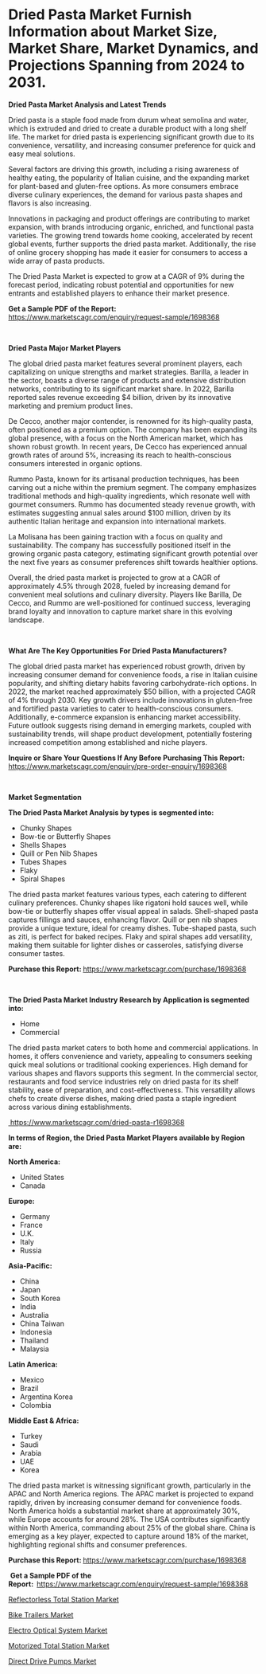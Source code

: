 <p><h1>Dried Pasta Market Furnish Information about Market Size, Market Share, Market Dynamics, and Projections Spanning from 2024 to 2031.</h1></p><p><strong>Dried Pasta Market Analysis and Latest Trends</strong></p>
<p><p>Dried pasta is a staple food made from durum wheat semolina and water, which is extruded and dried to create a durable product with a long shelf life. The market for dried pasta is experiencing significant growth due to its convenience, versatility, and increasing consumer preference for quick and easy meal solutions. </p><p>Several factors are driving this growth, including a rising awareness of healthy eating, the popularity of Italian cuisine, and the expanding market for plant-based and gluten-free options. As more consumers embrace diverse culinary experiences, the demand for various pasta shapes and flavors is also increasing.</p><p>Innovations in packaging and product offerings are contributing to market expansion, with brands introducing organic, enriched, and functional pasta varieties. The growing trend towards home cooking, accelerated by recent global events, further supports the dried pasta market. Additionally, the rise of online grocery shopping has made it easier for consumers to access a wide array of pasta products.</p><p>The Dried Pasta Market is expected to grow at a CAGR of 9% during the forecast period, indicating robust potential and opportunities for new entrants and established players to enhance their market presence.</p></p>
<p><strong>Get a Sample PDF of the Report:&nbsp;</strong> <a href="https://www.marketscagr.com/enquiry/request-sample/1698368?utm_campaign=1186&utm_medium=2&utm_source=Github&utm_content=ia&utm_term=20102024&utm_id=dried-pasta">https://www.marketscagr.com/enquiry/request-sample/1698368</a></p>
<p>&nbsp;</p>
<p><strong>Dried Pasta Major Market Players</strong></p>
<p><p>The global dried pasta market features several prominent players, each capitalizing on unique strengths and market strategies. Barilla, a leader in the sector, boasts a diverse range of products and extensive distribution networks, contributing to its significant market share. In 2022, Barilla reported sales revenue exceeding $4 billion, driven by its innovative marketing and premium product lines.</p><p>De Cecco, another major contender, is renowned for its high-quality pasta, often positioned as a premium option. The company has been expanding its global presence, with a focus on the North American market, which has shown robust growth. In recent years, De Cecco has experienced annual growth rates of around 5%, increasing its reach to health-conscious consumers interested in organic options.</p><p>Rummo Pasta, known for its artisanal production techniques, has been carving out a niche within the premium segment. The company emphasizes traditional methods and high-quality ingredients, which resonate well with gourmet consumers. Rummo has documented steady revenue growth, with estimates suggesting annual sales around $100 million, driven by its authentic Italian heritage and expansion into international markets.</p><p>La Molisana has been gaining traction with a focus on quality and sustainability. The company has successfully positioned itself in the growing organic pasta category, estimating significant growth potential over the next five years as consumer preferences shift towards healthier options.</p><p>Overall, the dried pasta market is projected to grow at a CAGR of approximately 4.5% through 2028, fueled by increasing demand for convenient meal solutions and culinary diversity. Players like Barilla, De Cecco, and Rummo are well-positioned for continued success, leveraging brand loyalty and innovation to capture market share in this evolving landscape.</p></p>
<p>&nbsp;</p>
<p><strong>What Are The Key Opportunities For Dried Pasta Manufacturers?</strong></p>
<p><p>The global dried pasta market has experienced robust growth, driven by increasing consumer demand for convenience foods, a rise in Italian cuisine popularity, and shifting dietary habits favoring carbohydrate-rich options. In 2022, the market reached approximately $50 billion, with a projected CAGR of 4% through 2030. Key growth drivers include innovations in gluten-free and fortified pasta varieties to cater to health-conscious consumers. Additionally, e-commerce expansion is enhancing market accessibility. Future outlook suggests rising demand in emerging markets, coupled with sustainability trends, will shape product development, potentially fostering increased competition among established and niche players.</p></p>
<p><strong>Inquire or Share Your Questions If Any Before Purchasing This Report:</strong> <a href="https://www.marketscagr.com/enquiry/pre-order-enquiry/1698368?utm_campaign=1186&utm_medium=2&utm_source=Github&utm_content=ia&utm_term=20102024&utm_id=dried-pasta">https://www.marketscagr.com/enquiry/pre-order-enquiry/1698368</a></p>
<p>&nbsp;</p>
<p><strong>Market Segmentation</strong></p>
<p><strong>The Dried Pasta Market Analysis by types is segmented into:</strong></p>
<p><ul><li>Chunky Shapes</li><li>Bow-tie or Butterfly Shapes</li><li>Shells Shapes</li><li>Quill or Pen Nib Shapes</li><li>Tubes Shapes</li><li>Flaky</li><li>Spiral Shapes</li></ul></p>
<p><p>The dried pasta market features various types, each catering to different culinary preferences. Chunky shapes like rigatoni hold sauces well, while bow-tie or butterfly shapes offer visual appeal in salads. Shell-shaped pasta captures fillings and sauces, enhancing flavor. Quill or pen nib shapes provide a unique texture, ideal for creamy dishes. Tube-shaped pasta, such as ziti, is perfect for baked recipes. Flaky and spiral shapes add versatility, making them suitable for lighter dishes or casseroles, satisfying diverse consumer tastes.</p></p>
<p><strong>Purchase this Report:&nbsp;</strong><a href="https://www.marketscagr.com/purchase/1698368?utm_campaign=1186&utm_medium=2&utm_source=Github&utm_content=ia&utm_term=20102024&utm_id=dried-pasta">https://www.marketscagr.com/purchase/1698368</a></p>
<p>&nbsp;</p>
<p><strong>The Dried Pasta Market Industry Research by Application is segmented into:</strong></p>
<p><ul><li>Home</li><li>Commercial</li></ul></p>
<p><p>The dried pasta market caters to both home and commercial applications. In homes, it offers convenience and variety, appealing to consumers seeking quick meal solutions or traditional cooking experiences. High demand for various shapes and flavors supports this segment. In the commercial sector, restaurants and food service industries rely on dried pasta for its shelf stability, ease of preparation, and cost-effectiveness. This versatility allows chefs to create diverse dishes, making dried pasta a staple ingredient across various dining establishments.</p></p>
<p><a href="https://www.marketscagr.com/dried-pasta-r1698368?utm_campaign=1186&utm_medium=2&utm_source=Github&utm_content=ia&utm_term=20102024&utm_id=dried-pasta">&nbsp;https://www.marketscagr.com/dried-pasta-r1698368</a></p>
<p><strong>In terms of Region, the Dried Pasta Market Players available by Region are:</strong></p>
<p>
    <p> <strong> North America: </strong>
        <ul>
            <li>United States</li>
            <li>Canada</li>
        </ul>
        </p> 
    <p> <strong> Europe: </strong>
        <ul>
            <li>Germany</li>
            <li>France</li>
            <li>U.K.</li>
            <li>Italy</li>
            <li>Russia</li>
        </ul>
        </p> 
    <p> <strong> Asia-Pacific: </strong>
        <ul>
            <li>China</li>
            <li>Japan</li>
            <li>South Korea</li>
            <li>India</li>
            <li>Australia</li>
            <li>China Taiwan</li>
            <li>Indonesia</li>
            <li>Thailand</li>
            <li>Malaysia</li>
        </ul>
        </p> 
    <p> <strong> Latin America: </strong>
        <ul>
            <li>Mexico</li>
            <li>Brazil</li>
            <li>Argentina Korea</li>
            <li>Colombia</li>
        </ul>
        </p> 
    <p> <strong> Middle East & Africa: </strong>
        <ul>
            <li>Turkey</li>
            <li>Saudi</li>
            <li>Arabia</li>
            <li>UAE</li>
            <li>Korea</li>
        </ul>
    </p>
    </p>
<p><p>The dried pasta market is witnessing significant growth, particularly in the APAC and North America regions. The APAC market is projected to expand rapidly, driven by increasing consumer demand for convenience foods. North America holds a substantial market share at approximately 30%, while Europe accounts for around 28%. The USA contributes significantly within North America, commanding about 25% of the global share. China is emerging as a key player, expected to capture around 18% of the market, highlighting regional shifts and consumer preferences.</p></p>
<p><strong>Purchase this Report: </strong><a href="https://www.marketscagr.com/purchase/1698368?utm_campaign=1186&utm_medium=2&utm_source=Github&utm_content=ia&utm_term=20102024&utm_id=dried-pasta">https://www.marketscagr.com/purchase/1698368</a></p>
<p>&nbsp;<strong>Get a Sample PDF of the Report:&nbsp;&nbsp;</strong><a href="https://www.marketscagr.com/enquiry/request-sample/1698368?utm_campaign=1186&utm_medium=2&utm_source=Github&utm_content=ia&utm_term=20102024&utm_id=dried-pasta">https://www.marketscagr.com/enquiry/request-sample/1698368</a></p>
<p><strong></strong></p>
<p><p><a href="https://issuu.com/reportprime-2/docs/reflectorless-total-station-market-_a8336f9ab09276?utm_campaign=1186&utm_medium=2&utm_source=Github&utm_content=ia&utm_term=20102024&utm_id=dried-pasta">Reflectorless Total Station Market</a></p><p><a href="https://www.linkedin.com/pulse/bike-trailers-market-evolution-future-outlook-forecasting-idzvf?utm_campaign=1186&utm_medium=2&utm_source=Github&utm_content=ia&utm_term=20102024&utm_id=dried-pasta">Bike Trailers Market</a></p><p><a href="https://www.linkedin.com/pulse/global-electro-optical-system-market-focus-product-type-infrared-qr42f?utm_campaign=1186&utm_medium=2&utm_source=Github&utm_content=ia&utm_term=20102024&utm_id=dried-pasta">Electro Optical System Market</a></p><p><a href="https://issuu.com/reportprime-2/docs/motorized-total-station-market-size_44236d375feb2e?utm_campaign=1186&utm_medium=2&utm_source=Github&utm_content=ia&utm_term=20102024&utm_id=dried-pasta">Motorized Total Station Market</a></p><p><a href="https://www.linkedin.com/pulse/digital-transformation-direct-drive-pumps-industry-market-kouqf?utm_campaign=1186&utm_medium=2&utm_source=Github&utm_content=ia&utm_term=20102024&utm_id=dried-pasta">Direct Drive Pumps Market</a></p></p>